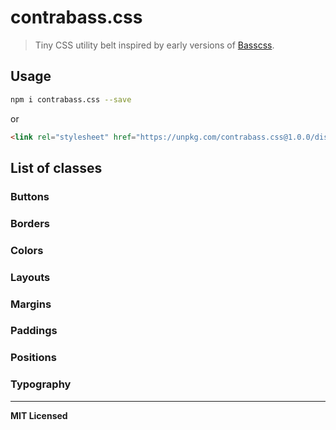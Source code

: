 # contrabass.css

> Tiny CSS utility belt inspired by early versions of [Basscss](http://basscss.com).

## Usage

```bash
npm i contrabass.css --save
```

or

```html
<link rel="stylesheet" href="https://unpkg.com/contrabass.css@1.0.0/dist/contrabass.min.css" type="text/css" />
```

## List of classes

### Buttons

### Borders

### Colors

### Layouts

### Margins

### Paddings

### Positions

### Typography

---

**MIT Licensed**
